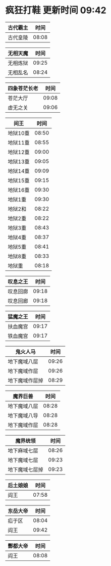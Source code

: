 # 疯狂打鞋 更新时间 09:42

| 古代霸主   | 时间    |
|--------|-------|
| 古代皇陵 | 08:08 |

| 无相天魔   | 时间    |
|--------|-------|
| 无相炼狱 | 09:25 |
| 无相乱名 | 08:24 |

| 四象苍茫长老   | 时间    |
|--------|-------|
| 苍茫大厅 | 09:08 |
| 虚无之关 | 09:06 |

| 间王   | 时间    |
|--------|-------|
| 地狱10重 | 08:50 |
| 地狱11重 | 08:55 |
| 地狱12重 | 09:00 |
| 地狱13重 | 09:05 |
| 地狱14重 | 09:09 |
| 地狱15重 | 09:15 |
| 地狱16重 | 09:30 |
| 地狱1重 | 09:30 |
| 地狱2和 | 08:22 |
| 地狱2重 | 08:22 |
| 地狱3重 | 08:43 |
| 地狱4重 | 08:37 |
| 地狱5重 | 08:41 |
| 地狱8重 | 08:33 |
| 地狱重 | 08:18 |

| 叹息之王   | 时间    |
|--------|-------|
| 叹息回廓 | 09:18 |
| 叹息回廊 | 09:18 |

| 猛魔之王   | 时间    |
|--------|-------|
| 扶血魔宫 | 09:17 |
| 铁血魔宫 | 09:17 |

| 鬼火人马   | 时间    |
|--------|-------|
| 地下魔域八层 | 09:26 |
| 地下魔域作层 | 09:26 |
| 地下魔域作层掉 | 08:29 |

| 魔界巨兽   | 时间    |
|--------|-------|
| 地下魔域八层 | 08:28 |
| 地下魔域八导 | 08:28 |
| 地下魔域作层 | 08:28 |

| 魔界统领   | 时间    |
|--------|-------|
| 地下麻域七层 | 08:26 |
| 地下魔域七层 | 09:23 |
| 地下魔域七层掉 | 09:23 |

| 后土娘娘   | 时间    |
|--------|-------|
| 阎王 | 07:58 |

| 东岳大帝   | 时间    |
|--------|-------|
| 疝于区 | 08:04 |
| 阎王 | 09:42 |

| 酆都大帝   | 时间    |
|--------|-------|
| 阎王 | 08:08 |